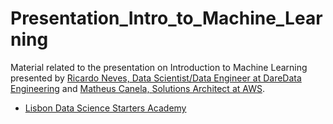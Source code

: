 # Presentation_Intro_to_Machine_Learning

Material related to the presentation on Introduction to Machine Learning presented by [Ricardo Neves, Data Scientist/Data Engineer at DareData Engineering](www.linkedin.com/in/ricardo-neves-09637636/) and [Matheus Canela, Solutions Architect at AWS](https://www.linkedin.com/in/canela/).

- [Lisbon Data Science Starters Academy](https://github.com/LDSSA)
